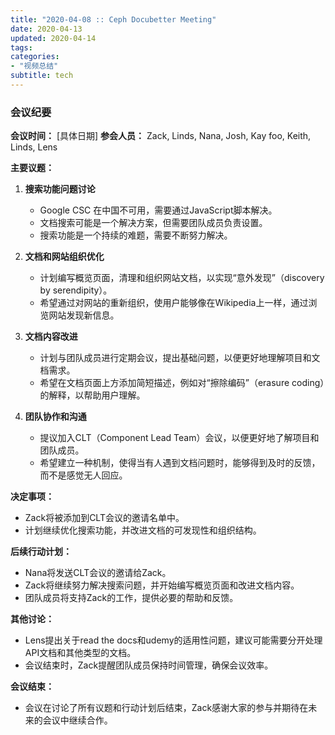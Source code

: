 ```yaml
---
title: "2020-04-08 :: Ceph Docubetter Meeting"
date: 2020-04-13
updated: 2020-04-14
tags:
categories:
- "视频总结"
subtitle: tech
---
```



### 会议纪要

**会议时间：** [具体日期]
**参会人员：** Zack, Linds, Nana, Josh, Kay foo, Keith, Linds, Lens

**主要议题：**
1. **搜索功能问题讨论**
   - Google CSC 在中国不可用，需要通过JavaScript脚本解决。
   - 文档搜索可能是一个解决方案，但需要团队成员负责设置。
   - 搜索功能是一个持续的难题，需要不断努力解决。

2. **文档和网站组织优化**
   - 计划编写概览页面，清理和组织网站文档，以实现“意外发现”（discovery by serendipity）。
   - 希望通过对网站的重新组织，使用户能够像在Wikipedia上一样，通过浏览网站发现新信息。

3. **文档内容改进**
   - 计划与团队成员进行定期会议，提出基础问题，以便更好地理解项目和文档需求。
   - 希望在文档页面上方添加简短描述，例如对“擦除编码”（erasure coding）的解释，以帮助用户理解。

4. **团队协作和沟通**
   - 提议加入CLT（Component Lead Team）会议，以便更好地了解项目和团队成员。
   - 希望建立一种机制，使得当有人遇到文档问题时，能够得到及时的反馈，而不是感觉无人回应。

**决定事项：**
- Zack将被添加到CLT会议的邀请名单中。
- 计划继续优化搜索功能，并改进文档的可发现性和组织结构。

**后续行动计划：**
- Nana将发送CLT会议的邀请给Zack。
- Zack将继续努力解决搜索问题，并开始编写概览页面和改进文档内容。
- 团队成员将支持Zack的工作，提供必要的帮助和反馈。

**其他讨论：**
- Lens提出关于read the docs和udemy的适用性问题，建议可能需要分开处理API文档和其他类型的文档。
- 会议结束时，Zack提醒团队成员保持时间管理，确保会议效率。

**会议结束：**
- 会议在讨论了所有议题和行动计划后结束，Zack感谢大家的参与并期待在未来的会议中继续合作。